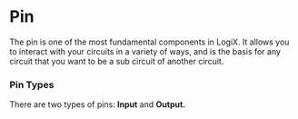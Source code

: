# Pin

The pin is one of the most fundamental components in LogiX. It allows you to interact with your circuits in a variety of ways, and is the basis for any circuit that you want to be a sub circuit of another circuit.

### Pin Types

There are two types of pins: **Input** and **Output.**

